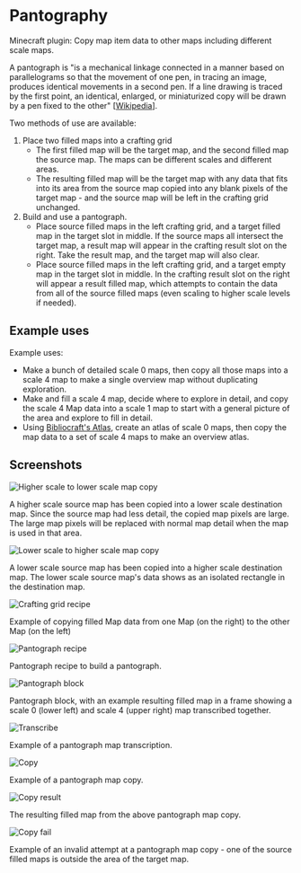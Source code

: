 # Pantography
Minecraft plugin: Copy map item data to other maps including different scale maps.

A pantograph is "is a mechanical linkage connected in a manner based on parallelograms so that the movement of one pen, in tracing an image, produces identical movements in a second pen. If a line drawing is traced by the first point, an identical, enlarged, or miniaturized copy will be drawn by a pen fixed to the other" \[[Wikipedia](https://en.wikipedia.org/wiki/Pantograph)\].

Two methods of use are available:

1. Place two filled maps into a crafting grid
   * The first filled map will be the target map, and the second filled map the source map.  The maps can be different scales and different areas.
   * The resulting filled map will be the target map with any data that fits into its area from the source map copied into any blank pixels of the target map - and the source map will be left in the crafting grid unchanged.
2. Build and use a pantograph.
   * Place source filled maps in the left crafting grid, and a target filled map in the target slot in middle.  If the source maps all intersect the target map, a result map will appear in the crafting result slot on the right.  Take the result map, and the target map will also clear.
   * Place source filled maps in the left crafting grid, and a target empty map in the target slot in middle.  In the crafting result slot on the right will appear a result filled map, which attempts to contain the data from all of the source filled maps (even scaling to higher scale levels if needed).


## Example uses

Example uses:

* Make a bunch of detailed scale 0 maps, then copy all those maps into a scale 4 map to make a single overview map without duplicating exploration.
* Make and fill a scale 4 map, decide where to explore in detail, and copy the scale 4 Map data into a scale 1 map to start with a general picture of the area and explore to fill in detail.
* Using [Bibliocraft's Atlas](http://www.bibliocraftmod.com/wiki/atlas/), create an atlas of scale 0 maps, then copy the map data to a set of scale 4 maps to make an overview atlas.

## Screenshots

![Higher scale to lower scale map copy](https://raw.githubusercontent.com/Stormwind99/Pantography/master/other/screenshots/higher-to-lower-scale-map.png)

A higher scale source map has been copied into a lower scale destination map. Since the source map had less detail, the copied map pixels are large. The large map pixels will be replaced with normal map detail when the map is used in that area.

![Lower scale to higher scale map copy](https://raw.githubusercontent.com/Stormwind99/Pantography/master/other/screenshots/lower-to-higher-scale-map.png)

A lower scale source map has been copied into a higher scale destination map.  The lower scale source map's data shows as an isolated rectangle in the destination map.

![Crafting grid recipe](https://raw.githubusercontent.com/Stormwind99/Pantography/master/other/screenshots/example-copy.png)

Example of copying filled Map data from one Map (on the right) to the other Map (on the left)

![Pantograph recipe](https://raw.githubusercontent.com/Stormwind99/Pantography/master/other/screenshots/pantograph_recipe.png)

Pantograph recipe to build a pantograph.

![Pantograph block](https://raw.githubusercontent.com/Stormwind99/Pantography/master/other/screenshots/pantograph_block.png)

Pantograph block, with an example resulting filled map in a frame showing a scale 0 (lower left) and scale 4 (upper right) map transcribed together.

![Transcribe](https://raw.githubusercontent.com/Stormwind99/Pantography/master/other/screenshots/pantograph_transcribe.png)

Example of a pantograph map transcription.

![Copy](https://raw.githubusercontent.com/Stormwind99/Pantography/master/other/screenshots/pantograph_copy.png)

Example of a pantograph map copy.

![Copy result](https://raw.githubusercontent.com/Stormwind99/Pantography/master/other/screenshots/pantograph_copy_result.png)

The resulting filled map from the above pantograph map copy.

![Copy fail](https://raw.githubusercontent.com/Stormwind99/Pantography/master/other/screenshots/pantograph_fail.png)

Example of an invalid attempt at a pantograph map copy - one of the source filled maps is outside the area of the target map.
